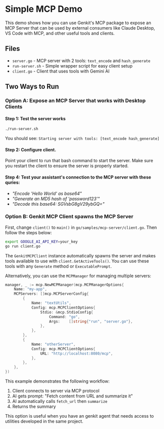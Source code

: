 # Simple MCP Demo

This demo shows how you can use Genkit's MCP package to expose an MCP Server that can be used by external consumers like Claude Desktop, VS Code with MCP, and other useful tools and clients.

## Files
- `server.go` - MCP server with 2 tools: `text_encode` and `hash_generate`
- `run-server.sh` - Simple wrapper script for easy client setup
- `client.go` - Client that uses tools with Gemini AI

## Two Ways to Run

### Option A: Expose an MCP Server that works with Desktop Clients

#### Step 1: Test the server works
```bash
./run-server.sh
```
You should see: `Starting server with tools: [text_encode hash_generate]`

#### Step 2: Configure client.
Point your client to run that bash command to start the server. Make sure you restart the client to ensure the server is properly started.

#### Step 4: Test your assistant's connection to the MCP server with these quries:
- *"Encode 'Hello World' as base64"*
- *"Generate an MD5 hash of 'password123'"*
- *"Decode this base64: SGVsbG8gV29ybGQ="*

### Option B: Genkit MCP Client spawns the MCP Server

First, change `client()` to `main()` in `go/samples/mcp-server/client.go`. Then follow the steps below:
 
```bash
export GOOGLE_AI_API_KEY=your_key
go run client.go
```

The `GenkitMCPClient` instance automatically spawns the server and makes tools available to use with `client.GetActiveTools()`. You can use these tools with any `Generate` method or `ExecutablePrompt`.

Alternatively, you can use the `MCPManager` for managing multiple servers:

```go
manager, _ := mcp.NewMCPManager(mcp.MCPManagerOptions{
    Name: "my-app",
    MCPServers: []mcp.MCPServerConfig{
        {
            Name: "textUtils",
            Config: mcp.MCPClientOptions{
                Stdio: &mcp.StdioConfig{
                    Command: "go",
                    Args:    []string{"run", "server.go"},
                },
            },
        },
        {
            Name: "otherServer",
            Config: mcp.MCPClientOptions{
                URL: "http://localhost:8080/mcp",
            },
        },
    },
})
```

This example demonstrates the following workflow:
1. Client connects to server via MCP protocol
2. AI gets prompt: "Fetch content from URL and summarize it"  
3. AI automatically calls `fetch_url` then `summarize`
4. Returns the summary 

This option is useful when you have an genkit agent that needs access to utilities developed in the same project. 
